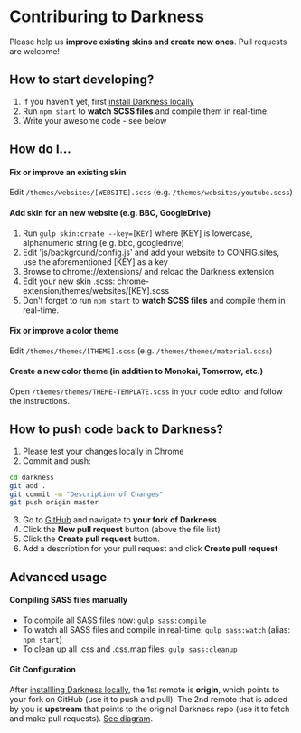 # Contriburing to Darkness
Please help us **improve existing skins and create new ones**. Pull requests are welcome!



## How to start developing?
1. If you haven't yet, first [install Darkness locally](./README.MD)
1. Run `npm start` to **watch SCSS files** and compile them in real-time.
1. Write your awesome code - see below


## How do I...
#### Fix or improve an existing skin
Edit `/themes/websites/[WEBSITE].scss` (e.g. `/themes/websites/youtube.scss`)

#### Add skin for an new website (e.g. BBC, GoogleDrive)
1. Run `gulp skin:create --key=[KEY]` where [KEY] is lowercase, alphanumeric string (e.g. bbc, googledrive)
1. Edit 'js/background/config.js' and add your website to CONFIG.sites, use the aforementioned [KEY] as a key
1. Browse to chrome://extensions/ and reload the Darkness extension
1. Edit your new skin .scss: chrome-extension/themes/websites/[KEY].scss
1. Don't forget to run `npm start` to **watch SCSS files** and compile them in real-time.

#### Fix or improve a color theme
Edit `/themes/themes/[THEME].scss` (e.g. `/themes/themes/material.scss`)

#### Create a new color theme (in addition to Monokai, Tomorrow, etc.)
Open `/themes/themes/THEME-TEMPLATE.scss` in your code editor and follow the instructions.


## How to push code back to Darkness?
1. Please test your changes locally in Chrome
1. Commit and push:
```bash
cd darkness
git add .
git commit -m "Description of Changes"
git push origin master
```
3. Go to [GitHub](https://github.com) and navigate to **your fork of Darkness**. 
1. Click the **New pull request** button (above the file list)
1. Click the **Create pull request** button.
1. Add a description for your pull request and click **Create pull request**

## Advanced usage
#### Compiling SASS files manually
* To compile all SASS files now: `gulp sass:compile`
* To watch all SASS files and compile in real-time: `gulp sass:watch` (alias: `npm start`)
* To clean up all .css and .css.map files: `gulp sass:cleanup`

#### Git Configuration
After [installling Darkness locally](./README.MD), the 1st remote is **origin**, which points to your fork on GitHub (use it to push and pull).
The 2nd remote that is added by you is **upstream** that points to the original Darkness repo (use it to fetch and make pull requests). [See diagram](http://i.stack.imgur.com/cEJjT.png).

